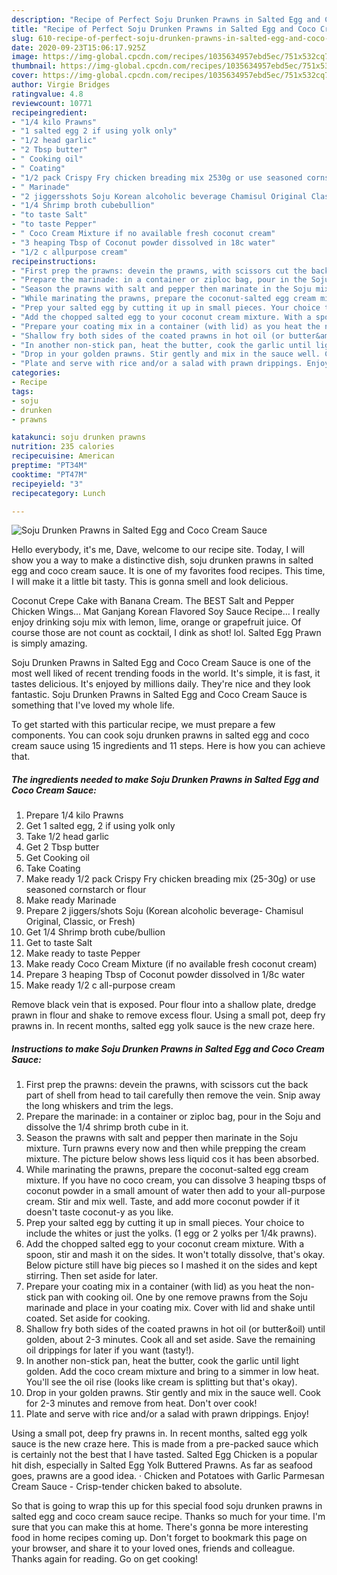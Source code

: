 ```yaml
---
description: "Recipe of Perfect Soju Drunken Prawns in Salted Egg and Coco Cream Sauce"
title: "Recipe of Perfect Soju Drunken Prawns in Salted Egg and Coco Cream Sauce"
slug: 610-recipe-of-perfect-soju-drunken-prawns-in-salted-egg-and-coco-cream-sauce
date: 2020-09-23T15:06:17.925Z
image: https://img-global.cpcdn.com/recipes/1035634957ebd5ec/751x532cq70/soju-drunken-prawns-in-salted-egg-and-coco-cream-sauce-recipe-main-photo.jpg
thumbnail: https://img-global.cpcdn.com/recipes/1035634957ebd5ec/751x532cq70/soju-drunken-prawns-in-salted-egg-and-coco-cream-sauce-recipe-main-photo.jpg
cover: https://img-global.cpcdn.com/recipes/1035634957ebd5ec/751x532cq70/soju-drunken-prawns-in-salted-egg-and-coco-cream-sauce-recipe-main-photo.jpg
author: Virgie Bridges
ratingvalue: 4.8
reviewcount: 10771
recipeingredient:
- "1/4 kilo Prawns"
- "1 salted egg 2 if using yolk only"
- "1/2 head garlic"
- "2 Tbsp butter"
- " Cooking oil"
- " Coating"
- "1/2 pack Crispy Fry chicken breading mix 2530g or use seasoned cornstarch or flour"
- " Marinade"
- "2 jiggersshots Soju Korean alcoholic beverage Chamisul Original Classic or Fresh"
- "1/4 Shrimp broth cubebullion"
- "to taste Salt"
- "to taste Pepper"
- " Coco Cream Mixture if no available fresh coconut cream"
- "3 heaping Tbsp of Coconut powder dissolved in 18c water"
- "1/2 c allpurpose cream"
recipeinstructions:
- "First prep the prawns: devein the prawns, with scissors cut the back part of shell from head to tail carefully then remove the vein. Snip away the long whiskers and trim the legs."
- "Prepare the marinade: in a container or ziploc bag, pour in the Soju and dissolve the 1/4 shrimp broth cube in it."
- "Season the prawns with salt and pepper then marinate in the Soju mixture. Turn prawns every now and then while prepping the cream mixture. The picture below shows less liquid cos it has been absorbed."
- "While marinating the prawns, prepare the coconut-salted egg cream mixture. If you have no coco cream, you can dissolve 3 heaping tbsps of coconut powder in a small amount of water then add to your all-purpose cream. Stir and mix well. Taste, and add more coconut powder if it doesn&#39;t taste coconut-y as you like."
- "Prep your salted egg by cutting it up in small pieces. Your choice to include the whites or just the yolks. (1 egg or 2 yolks per 1/4k prawns)."
- "Add the chopped salted egg to your coconut cream mixture. With a spoon, stir and mash it on the sides. It won&#39;t totally dissolve, that&#39;s okay. Below picture still have big pieces so I mashed it on the sides and kept stirring. Then set aside for later."
- "Prepare your coating mix in a container (with lid) as you heat the non-stick pan with cooking oil. One by one remove prawns from the Soju marinade and place in your coating mix. Cover with lid and shake until coated. Set aside for cooking."
- "Shallow fry both sides of the coated prawns in hot oil (or butter&amp;oil) until golden, about 2-3 minutes. Cook all and set aside. Save the remaining oil drippings for later if you want (tasty!)."
- "In another non-stick pan, heat the butter, cook the garlic until light golden. Add the coco cream mixture and bring to a simmer in low heat. You&#39;ll see the oil rise (looks like cream is splitting but that&#39;s okay)."
- "Drop in your golden prawns. Stir gently and mix in the sauce well. Cook for 2-3 minutes and remove from heat. Don&#39;t over cook!"
- "Plate and serve with rice and/or a salad with prawn drippings. Enjoy!"
categories:
- Recipe
tags:
- soju
- drunken
- prawns

katakunci: soju drunken prawns 
nutrition: 235 calories
recipecuisine: American
preptime: "PT34M"
cooktime: "PT47M"
recipeyield: "3"
recipecategory: Lunch

---
```



![Soju Drunken Prawns in Salted Egg and Coco Cream Sauce](https://img-global.cpcdn.com/recipes/1035634957ebd5ec/751x532cq70/soju-drunken-prawns-in-salted-egg-and-coco-cream-sauce-recipe-main-photo.jpg)

Hello everybody, it's me, Dave, welcome to our recipe site. Today, I will show you a way to make a distinctive dish, soju drunken prawns in salted egg and coco cream sauce. It is one of my favorites food recipes. This time, I will make it a little bit tasty. This is gonna smell and look delicious.

Coconut Crepe Cake with Banana Cream. The BEST Salt and Pepper Chicken Wings… Mat Ganjang Korean Flavored Soy Sauce Recipe… I really enjoy drinking soju mix with lemon, lime, orange or grapefruit juice. Of course those are not count as cocktail, I dink as shot! lol. Salted Egg Prawn is simply amazing.

Soju Drunken Prawns in Salted Egg and Coco Cream Sauce is one of the most well liked of recent trending foods in the world. It's simple, it is fast, it tastes delicious. It's enjoyed by millions daily. They're nice and they look fantastic. Soju Drunken Prawns in Salted Egg and Coco Cream Sauce is something that I've loved my whole life.


To get started with this particular recipe, we must prepare a few components. You can cook soju drunken prawns in salted egg and coco cream sauce using 15 ingredients and 11 steps. Here is how you can achieve that.

<!--inarticleads1-->

##### The ingredients needed to make Soju Drunken Prawns in Salted Egg and Coco Cream Sauce:

1. Prepare 1/4 kilo Prawns
1. Get 1 salted egg, 2 if using yolk only
1. Take 1/2 head garlic
1. Get 2 Tbsp butter
1. Get  Cooking oil
1. Take  Coating
1. Make ready 1/2 pack Crispy Fry chicken breading mix (25-30g) or use seasoned cornstarch or flour
1. Make ready  Marinade
1. Prepare 2 jiggers/shots Soju (Korean alcoholic beverage- Chamisul Original, Classic, or Fresh)
1. Get 1/4 Shrimp broth cube/bullion
1. Get to taste Salt
1. Make ready to taste Pepper
1. Make ready  Coco Cream Mixture (if no available fresh coconut cream)
1. Prepare 3 heaping Tbsp of Coconut powder dissolved in 1/8c water
1. Make ready 1/2 c all-purpose cream


Remove black vein that is exposed. Pour flour into a shallow plate, dredge prawn in flour and shake to remove excess flour. Using a small pot, deep fry prawns in. In recent months, salted egg yolk sauce is the new craze here. 

<!--inarticleads2-->

##### Instructions to make Soju Drunken Prawns in Salted Egg and Coco Cream Sauce:

1. First prep the prawns: devein the prawns, with scissors cut the back part of shell from head to tail carefully then remove the vein. Snip away the long whiskers and trim the legs.
1. Prepare the marinade: in a container or ziploc bag, pour in the Soju and dissolve the 1/4 shrimp broth cube in it.
1. Season the prawns with salt and pepper then marinate in the Soju mixture. Turn prawns every now and then while prepping the cream mixture. The picture below shows less liquid cos it has been absorbed.
1. While marinating the prawns, prepare the coconut-salted egg cream mixture. If you have no coco cream, you can dissolve 3 heaping tbsps of coconut powder in a small amount of water then add to your all-purpose cream. Stir and mix well. Taste, and add more coconut powder if it doesn&#39;t taste coconut-y as you like.
1. Prep your salted egg by cutting it up in small pieces. Your choice to include the whites or just the yolks. (1 egg or 2 yolks per 1/4k prawns).
1. Add the chopped salted egg to your coconut cream mixture. With a spoon, stir and mash it on the sides. It won&#39;t totally dissolve, that&#39;s okay. Below picture still have big pieces so I mashed it on the sides and kept stirring. Then set aside for later.
1. Prepare your coating mix in a container (with lid) as you heat the non-stick pan with cooking oil. One by one remove prawns from the Soju marinade and place in your coating mix. Cover with lid and shake until coated. Set aside for cooking.
1. Shallow fry both sides of the coated prawns in hot oil (or butter&amp;oil) until golden, about 2-3 minutes. Cook all and set aside. Save the remaining oil drippings for later if you want (tasty!).
1. In another non-stick pan, heat the butter, cook the garlic until light golden. Add the coco cream mixture and bring to a simmer in low heat. You&#39;ll see the oil rise (looks like cream is splitting but that&#39;s okay).
1. Drop in your golden prawns. Stir gently and mix in the sauce well. Cook for 2-3 minutes and remove from heat. Don&#39;t over cook!
1. Plate and serve with rice and/or a salad with prawn drippings. Enjoy!


Using a small pot, deep fry prawns in. In recent months, salted egg yolk sauce is the new craze here. This is made from a pre-packed sauce which is certainly not the best that I have tasted. Salted Egg Chicken is a popular hit dish, especially in Salted Egg Yolk Buttered Prawns. As far as seafood goes, prawns are a good idea. · Chicken and Potatoes with Garlic Parmesan Cream Sauce - Crisp-tender chicken baked to absolute. 

So that is going to wrap this up for this special food soju drunken prawns in salted egg and coco cream sauce recipe. Thanks so much for your time. I'm sure that you can make this at home. There's gonna be more interesting food in home recipes coming up. Don't forget to bookmark this page on your browser, and share it to your loved ones, friends and colleague. Thanks again for reading. Go on get cooking!
